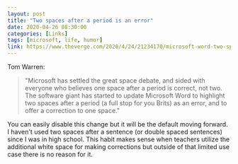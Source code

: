 ```yaml
---
layout: post
title: "Two spaces after a period is an error"
date: 2020-04-26 08:30:00
categories: [Links]
tags: [microsoft, life, humor]
link: https://www.theverge.com/2020/4/24/21234170/microsoft-word-two-spaces-period-error-correction-great-space-debate
---
```


Tom Warren:

>"Microsoft has settled the great space debate, and sided with everyone who believes one space after a period is correct, not two. The software giant has started to update Microsoft Word to highlight two spaces after a period (a full stop for you Brits) as an error, and to offer a correction to one space."

You can easily disable this change but it will be the default moving forward. I haven't used two spaces after a sentence (or double spaced sentences) since I was in high school. This habit makes sense when teachers utilize the additional white space for making corrections but outside of that limited use case there is no reason for it.

